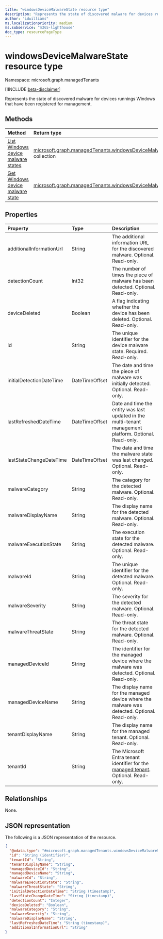 ```yaml
---
title: "windowsDeviceMalwareState resource type"
description: "Represents the state of discovered malware for devices runnings Windows that have been registered for management."
author: "idwilliams"
ms.localizationpriority: medium
ms.subservice: "m365-lighthouse"
doc_type: resourcePageType
---
```


# windowsDeviceMalwareState resource type

Namespace: microsoft.graph.managedTenants

[!INCLUDE [beta-disclaimer](../../includes/beta-disclaimer.md)]

Represents the state of discovered malware for devices runnings Windows that have been registered for management.

## Methods
|Method|Return type|Description|
|:---|:---|:---|
|[List Windows device malware states](../api/managedtenants-managedtenant-list-windowsdevicemalwarestates.md)|[microsoft.graph.managedTenants.windowsDeviceMalwareState](../resources/managedtenants-windowsdevicemalwarestate.md) collection|Get a list of the [windowsDeviceMalwareState](../resources/managedtenants-windowsdevicemalwarestate.md) objects and their properties.
|[Get Windows device malware state](../api/managedtenants-windowsdevicemalwarestate-get.md)|[microsoft.graph.managedTenants.windowsDeviceMalwareState](../resources/managedtenants-windowsdevicemalwarestate.md)|Read the properties and relationships of a [windowsDeviceMalwareState](../resources/managedtenants-windowsdevicemalwarestate.md) object.|

## Properties
|Property|Type|Description|
|:---|:---|:---|
|additionalInformationUrl|String|The additional information URL for the discovered malware. Optional. Read-only.|
|detectionCount|Int32|The number of times the piece of malware has been detected. Optional. Read-only.|
|deviceDeleted|Boolean|A flag indicating whether the device has been deleted. Optional. Read-only.|
|id|String|The unique identifier for the device malware state. Required. Read-only.|
|initialDetectionDateTime|DateTimeOffset|The date and time the piece of malware was initially detected. Optional. Read-only.|
|lastRefreshedDateTime|DateTimeOffset|Date and time the entity was last updated in the multi-tenant management platform. Optional. Read-only.|
|lastStateChangeDateTime|DateTimeOffset|The date and time the malware state was last changed. Optional. Read-only.|
|malwareCategory|String|The category for the detected malware. Optional. Read-only.|
|malwareDisplayName|String|The display name for the detected malware. Optional. Read-only.|
|malwareExecutionState|String|The execution state for the detected malware. Optional. Read-only.|
|malwareId|String|The unique identifier for the detected malware. Optional. Read-only.|
|malwareSeverity|String|The severity for the detected malware. Optional. Read-only.|
|malwareThreatState|String|The threat state for the detected malware. Optional. Read-only.|
|managedDeviceId|String|The identifier for the managed device where the malware was detected. Optional. Read-only.|
|managedDeviceName|String|The display name for the managed device where the malware was detected. Optional. Read-only.|
|tenantDisplayName|String|The display name for the managed tenant. Optional. Read-only.|
|tenantId|String|The Microsoft Entra tenant identifier for the [managed tenant](../resources/managedtenants-tenant.md). Optional. Read-only.|

## Relationships
None.

## JSON representation
The following is a JSON representation of the resource.
<!-- {
  "blockType": "resource",
  "keyProperty": "id",
  "@odata.type": "microsoft.graph.managedTenants.windowsDeviceMalwareState",
  "baseType": "microsoft.graph.entity",
  "openType": true
}
-->
``` json
{
  "@odata.type": "#microsoft.graph.managedTenants.windowsDeviceMalwareState",
  "id": "String (identifier)",
  "tenantId": "String",
  "tenantDisplayName": "String",
  "managedDeviceId": "String",
  "managedDeviceName": "String",
  "malwareId": "String",
  "malwareExecutionState": "String",
  "malwareThreatState": "String",
  "initialDetectionDateTime": "String (timestamp)",
  "lastStateChangeDateTime": "String (timestamp)",
  "detectionCount": "Integer",
  "deviceDeleted": "Boolean",
  "malwareCategory": "String",
  "malwareSeverity": "String",
  "malwareDisplayName": "String",
  "lastRefreshedDateTime": "String (timestamp)",
  "additionalInformationUrl": "String"
}
```
